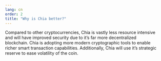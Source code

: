 ```yaml
---
lang: cn
order: 2
title: "Why is Chia better?"
---
```


Compared to other cryptocurrencies, Chia is vastly less resource intensive and will have improved security due to it’s far more decentralized blockchain. Chia is adopting more modern cryptographic tools to enable richer smart transaction capabilities. Additionally, Chia will use it’s strategic reserve to ease volatility of the coin.
